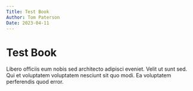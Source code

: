 ```yaml
---
Title: Test Book
Author: Tom Paterson
Date: 2023-04-11
---
```

# Test Book
Libero officiis eum nobis sed architecto adipisci eveniet. Velit ut sunt sed. Qui et voluptatem voluptatem nesciunt sit quo modi. Ea voluptatem perferendis quod error. 
